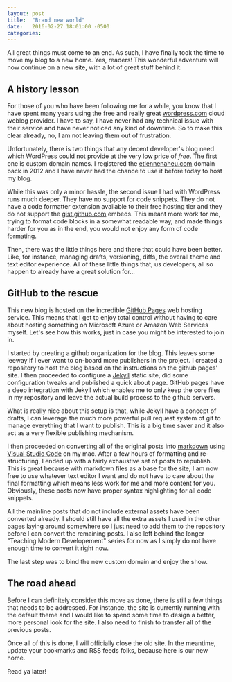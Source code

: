 ```yaml
---
layout: post
title:  "Brand new world"
date:   2016-02-27 18:01:00 -0500
categories:
---
```


All great things must come to an end. As such, I have finally took the time to move my blog to a new home. Yes, readers! This wonderful adventure will now continue on a new site, with a lot of great stuff behind it.

## A history lesson

For those of you who have been following me for a while, you know that I have spent many years using the free and really great [wordpress.com](https://wordpress.com) cloud weblog provider. I have to say, I have never had any technical issue with their service and have never noticed any kind of downtime. So to make this clear already, no, I am not leaving them out of frustration.

Unfortunately, there is two things that any decent developer's blog need which WordPress could not provide at the very low price of *free*. The first one is custom domain names. I registered the [etiennenaheu.com](http://etiennemaheu.com) domain back in 2012 and I have never had the chance to use it before today to host my blog.

While this was only a minor hassle, the second issue I had with WordPress runs much deeper. They have no support for code snippets. They do not have a code formatter extension available to their free hosting tier and they do not support the [gist.github.com](https://gist.github.com) embeds. This meant more work for me, trying to format code blocks in a somewhat readable way, and made things harder for you as in the end, you would not enjoy any form of code formating.

Then, there was the little things here and there that could have been better. Like, for instance, managing drafts, versioning, diffs, the overall theme and text editor experience. All of these little things that, us developers, all so happen to already have a great solution for...

## GitHub to the rescue

This new blog is hosted on the incredible [GitHub Pages](https://pages.github.com) web hosting service. This means that I get to enjoy total control without having to care about hosting something on Microsoft Azure or Amazon Web Services myself. Let's see how this works, just in case you might be interested to join in.

I started by creating a github organization for the blog. This leaves some leeway if I ever want to on-board more publishers in the project. I created a repository to host the blog based on the instructions on the github pages' site. I then proceeded to configure a [Jekyll](http://jekyllrb.com/) static site, did some configuration tweaks and published a quick about page. GitHub pages have a deep integration with Jekyll which enables me to only keep the core files in my repository and leave the actual build process to the github servers.

What is really nice about this setup is that, while Jekyll have a concept of drafts, I can leverage the much more powerful pull request system of git to manage everything that I want to publish. This is a big time saver and it also act as a very flexible publishing mechanism.

I then proceeded on converting all of the original posts into [markdown](https://daringfireball.net/projects/markdown/) using [Visual Studio Code](https://code.visualstudio.com/) on my mac. After a few hours of formatting and re-structuring, I ended up with a fairly exhaustive set of posts to republish. This is great because with markdown files as a base for the site, I am now free to use whatever text editor I want and do not have to care about the final formatting which means less work for me and more content for you. Obviously, these posts now have proper syntax highlighting for all code snippets.

All the mainline posts that do not include external assets have been converted already. I should still have all the extra assets I used in the other pages laying around somewhere so I just need to add them to the repository before I can convert the remaining posts. I also left behind the longer "Teaching Modern Developement" series for now as I simply do not have enough time to convert it right now.

The last step was to bind the new custom domain and enjoy the show.

## The road ahead

Before I can definitely consider this move as done, there is still a few things that needs to be addressed. For instance, the site is currently running with the default theme and I would like to spend some time to design a better, more personal look for the site. I also need to finish to transfer all of the previous posts.

Once all of this is done, I will officially close the old site. In the meantime, update your bookmarks and RSS feeds folks, because here is our new home.

Read ya later!